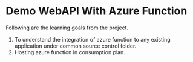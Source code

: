 # Demo WebAPI With Azure Function

Following are the learning goals from the project.

1. To understand the integration of azure function to any existing application under common source control folder. 
2. Hosting azure function in consumption plan.
